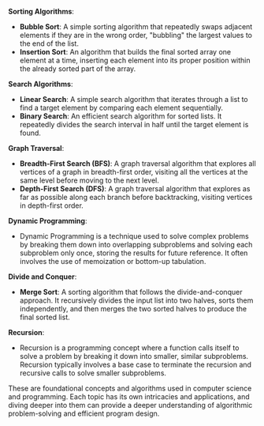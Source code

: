 **Sorting Algorithms**:
- **Bubble Sort**: A simple sorting algorithm that repeatedly swaps adjacent elements if they are in the wrong order, "bubbling" the largest values to the end of the list.
- **Insertion Sort**: An algorithm that builds the final sorted array one element at a time, inserting each element into its proper position within the already sorted part of the array.

**Search Algorithms**:
- **Linear Search**: A simple search algorithm that iterates through a list to find a target element by comparing each element sequentially.
- **Binary Search**: An efficient search algorithm for sorted lists. It repeatedly divides the search interval in half until the target element is found.

**Graph Traversal**:
- **Breadth-First Search (BFS)**: A graph traversal algorithm that explores all vertices of a graph in breadth-first order, visiting all the vertices at the same level before moving to the next level.
- **Depth-First Search (DFS)**: A graph traversal algorithm that explores as far as possible along each branch before backtracking, visiting vertices in depth-first order.

**Dynamic Programming**:
- Dynamic Programming is a technique used to solve complex problems by breaking them down into overlapping subproblems and solving each subproblem only once, storing the results for future reference. It often involves the use of memoization or bottom-up tabulation.

**Divide and Conquer**:
- **Merge Sort**: A sorting algorithm that follows the divide-and-conquer approach. It recursively divides the input list into two halves, sorts them independently, and then merges the two sorted halves to produce the final sorted list.

**Recursion**:
- Recursion is a programming concept where a function calls itself to solve a problem by breaking it down into smaller, similar subproblems. Recursion typically involves a base case to terminate the recursion and recursive calls to solve smaller subproblems.

These are foundational concepts and algorithms used in computer science and programming. Each topic has its own intricacies and applications, and diving deeper into them can provide a deeper understanding of algorithmic problem-solving and efficient program design.
